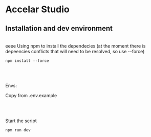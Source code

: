 # Accelar Studio

## Installation and dev environment

</br>
eeee
Using npm to install the dependecies (at the moment there is depeencies conflicts that will need to be resolved, so use --force)

```shell
npm install --force
```

</br>
</br>

Envs:

Copy from .env.example

</br>
</br>

Start the script

```shell
npm run dev
```
